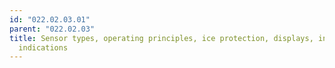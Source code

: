 ```yaml
---
id: "022.02.03.01"
parent: "022.02.03"
title: Sensor types, operating principles, ice protection, displays, incorrect
  indications
---
```

